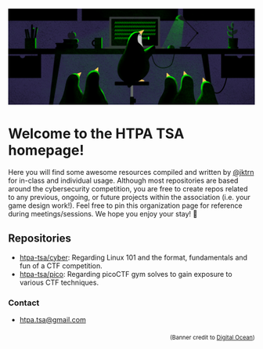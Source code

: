 <p align="center">
  <img src="/profile/banner.png">
</p>


# Welcome to the HTPA TSA homepage!
Here you will find some awesome resources compiled and written by [@jktrn](https://github.com/jktrn) for in-class and individual usage. Although most repositories are based around the cybersecurity competition, you are free to create repos related to any previous, ongoing, or future projects within the association (i.e. your game design work!). Feel free to pin this organization page for reference during meetings/sessions. We hope you enjoy your stay! 💙

## Repositories
- [htpa-tsa/cyber](https://github.com/htpa-tsa/cyber): Regarding Linux 101 and the format, fundamentals and fun of a CTF competition.
- [htpa-tsa/pico](https://github.com/htpa-tsa/pico): Regarding picoCTF gym solves to gain exposure to various CTF techniques.

### Contact
- htpa.tsa@gmail.com

<p align="right"><sub>(Banner credit to <a href="http://do.co/tuxwithfriends">Digital Ocean</a>)</sub></p>
